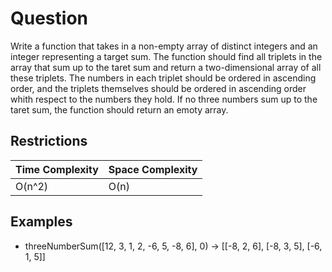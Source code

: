 # Question

Write a function that takes in a non-empty array of distinct integers and an integer representing a target sum. The function should find all triplets in the array that sum up to the taret sum and return a two-dimensional array of all these triplets. The numbers in each triplet should be ordered in ascending order, and the triplets themselves should be ordered in ascending order whith respect to the numbers they hold. If no three numbers sum up to the taret sum, the function should return an emoty array.

## Restrictions

Time Complexity | Space Complexity
--- | ---
O(n^2) | O(n)

## Examples

* threeNumberSum([12, 3, 1, 2, -6, 5, -8, 6], 0) -> [[-8, 2, 6], [-8, 3, 5], [-6, 1, 5]]